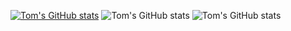[![Tom's GitHub stats](https://github-readme-stats.vercel.app/api?username=Atomic82)](https://github.com/Atomic82/github-readme-stats)
![Tom's GitHub stats](https://github-readme-stats.vercel.app/api?username=Atomic82&show_icons=true)
![Tom's GitHub stats](https://github-readme-stats.vercel.app/api?username=Atomic82&show_icons=true&theme=radical)

